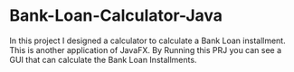 # Bank-Loan-Calculator-Java
In this project I designed a calculator to calculate a Bank Loan installment. This is another application of JavaFX. By Running this PRJ you can see a GUI that can calculate the Bank Loan Installments. 
